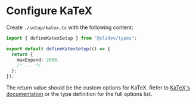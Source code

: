# Configure KaTeX

<Environment type="node" />

Create `./setup/katex.ts` with the following content:

```ts twoslash [setup/katex.ts]
import { defineKatexSetup } from "@slidev/types";

export default defineKatexSetup(() => {
  return {
    maxExpand: 2000,
    /* ... */
  };
});
```

The return value should be the custom options for KaTeX. Refer to [KaTeX's documentation](https://katex.org/docs/options.html) or the type definition for the full options list.

